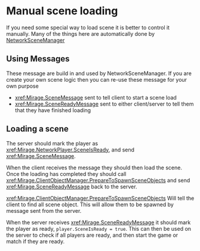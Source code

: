 # Manual scene loading

If you need some special way to load scene it is better to control it manually. Many of the things here are automatically done by [NetworkSceneManager](./NetworkSceneManager.md)

## Using Messages

These message are build in and used by NetworkSceneManager. If you are create your own scene logic then you can re-use these message for your own purpose
- <xref:Mirage.SceneMessage> sent to tell client to start a scene load
- <xref:Mirage.SceneReadyMessage> sent to either client/server to tell them that they have finished loading


## Loading a scene

The server should mark the player as <xref:Mirage.NetworkPlayer.SceneIsReady>, and send <xref:Mirage.SceneMessage>.

When the client receives the message they should then load the scene. Once the loading has completed they should call <xref:Mirage.ClientObjectManager.PrepareToSpawnSceneObjects> and send <xref:Mirage.SceneReadyMessage> back to the server.

<xref:Mirage.ClientObjectManager.PrepareToSpawnSceneObjects> Will tell the client to find all scene object. This will allow them to be spawned by message sent from the server.

When the server receives <xref:Mirage.SceneReadyMessage> it should mark the player as ready, `player.SceneIsReady = true`. This can then be used on the server to check if all players are ready, and then start the game or match if they are ready.

